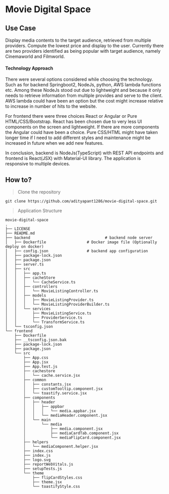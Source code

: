 # Movie Digital Space

## Use Case

Display media contents to the target audience, retrieved from multiple providers. Compute the lowest price and display to the user. Currently there are two providers identified as being popular with target audience, namely Cinemaworld and Filmworld.

#### Technology Approach

There were several options considered while choosing the technology. Such as for backend Springboot2, NodeJs, python, AWS lambda functions etc. Among these NodeJs stood out due to lightweight and because it only needs to retrieve information from multiple provides and serve to the client. AWS lambda could have been an option but the cost might increase relative to increase in number of hits to the website.

For frontend there were three choices React or Angular or Pure HTML/CSS/Bootstrap. React has been chosen due to very less UI components on the screen and lightweight. If there are more components the Angular could have been a choice. Pure CSS/HTML might have taken longer time if I need to add different styles and maintenance might be increased in future when we add new features.

In conclusion, backend is NodeJs(TypeScript) with REST API endpoints and frontend is React(JSX) with Material-UI library. The application is responsive to multiple devices.

## How to?

> Clone the repository

```shell
git clone https://github.com/adityapant1286/movie-digital-space.git
```



> Application Structure

```
movie-digital-space
.
├── LICENSE
├── README.md
├── backend									# backend node server
│   ├── Dockerfile					# Docker image file (Optionally deploy on docker)
│   ├── config.json					# backend app configuration
│   ├── package-lock.json
│   ├── package.json
│   ├── server.ts
│   ├── src
│   │   ├── app.ts
│   │   ├── cacheStore
│   │   │   └── CacheService.ts
│   │   ├── controllers
│   │   │   └── MovieListingController.ts
│   │   ├── models
│   │   │   ├── MovieListingProvider.ts
│   │   │   └── MovieListingProviderBuilder.ts
│   │   └── services
│   │       ├── MovieListingService.ts
│   │       ├── ProviderService.ts
│   │       └── TransformService.ts
│   └── tsconfig.json
└── frontend
    ├── Dockerfile
    ├── __tsconfig.json.bak
    ├── package-lock.json
    ├── package.json
    └── src
        ├── App.css
        ├── App.jsx
        ├── App.test.js
        ├── cachestore
        │   └── cache.service.jsx
        ├── common
        │   ├── constants.jsx
        │   ├── customTooltip.component.jsx
        │   └── toastify.service.jsx
        ├── components
        │   ├── header
        │   │   ├── appbar
        │   │   │   └── media.appbar.jsx
        │   │   └── mediaHeader.component.jsx
        │   └── main
        │       └── media
        │           ├── media.component.jsx
        │           ├── mediaCardTab.component.jsx
        │           └── mediaFlipCard.component.jsx
        ├── helpers
        │   └── mediaComponent.helper.jsx
        ├── index.css
        ├── index.js
        ├── logo.svg
        ├── reportWebVitals.js
        ├── setupTests.js
        └── theme
            ├── flipCardStyles.css
            ├── theme.jsx
            └── toastifyStyle.css
```

